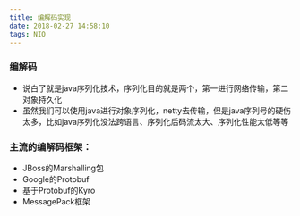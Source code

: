 ```yaml
---
title: 编解码实现
date: 2018-02-27 14:58:10
tags: NIO
---
```


### 编解码
* 说白了就是java序列化技术，序列化目的就是两个，第一进行网络传输，第二对象持久化
* 虽然我们可以使用java进行对象序列化，netty去传输，但是java序列号的硬伤太多，比如java序列化没法跨语言、序列化后码流太大、序列化性能太低等等
### 主流的编解码框架：
* JBoss的Marshalling包
* Google的Protobuf
* 基于Protobuf的Kyro
* MessagePack框架